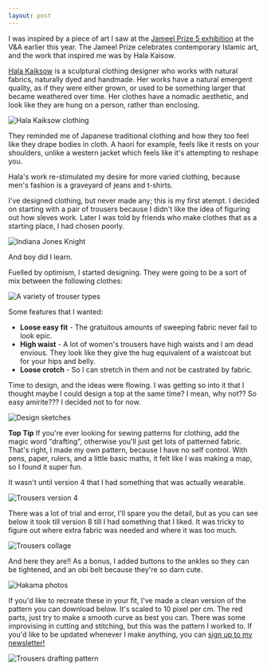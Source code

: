 ```yaml
---
layout: post
---
```

I was inspired by a piece of art I saw at the [Jameel Prize 5 exhibition](https://www.vam.ac.uk/exhibitions/jameel-prize-5) at the V&A earlier this year. The Jameel Prize celebrates contemporary Islamic art, and the work that inspired me was by Hala Kaisow.

[Hala Kaiksow](http://www.halakaiksow.com/home) is a sculptural clothing designer who works with natural fabrics, naturally dyed and handmade. Her works have a natural emergent quality, as if they were either grown, or used to be something larger that became weathered over time. Her clothes have a nomadic aesthetic, and look like they are hung on a person, rather than enclosing. 

![Hala Kaiksow clothing](/images/Hala-Kaisow-clothes.jpg)

They reminded me of Japanese traditional clothing and how they too feel like they drape bodies in cloth. A haori for example, feels like it rests on your shoulders, unlike a western jacket which feels like it's attempting to reshape you.

Hala's work re-stimulated my desire for more varied clothing, because men's fashion is a graveyard of jeans and t-shirts.

I've designed clothing, but never made any; this is my first atempt. I decided on starting with a pair of trousers because I didn't like the idea of figuring out how sleves work. Later I was told by friends who make clothes that as a starting place, I had chosen poorly. 

![Indiana Jones Knight](/images/indiana)

And boy did I learn.

Fuelled by optimism, I started designing. They were going to be a sort of mix between the following clothes:

![A variety of trouser types](/images/2018-12-12-Chevron-hakama-trousers.png)

Some features that I wanted:

* **Loose easy fit** - The gratuitous amounts of sweeping fabric never fail to look epic.
* **High waist** - A lot of women's trousers have high waists and I am dead envious. They look like they give the hug equivalent of a waistcoat but for your hips and belly.
* **Loose crotch** - So I can stretch in them and not be castrated by fabric. 

Time to design, and the ideas were flowing. I was getting so into it that I thought maybe I could design a top at the same time? I mean, why not?? So easy amirite??? I decided not to for now. 

![Design sketches](/images/hakama-designs.jpg)

**Top Tip** If you're ever looking for sewing patterns for clothing, add the magic word "drafting", otherwise you'll just get lots of patterned fabric. That's right, I made my own pattern, because I have no self control. With pens, paper, rulers, and a little basic maths, it felt like I was making a map, so I found it super fun.

It wasn't until version 4 that I had something that was actually wearable. 

![Trousers version 4](/images/hakama-4.jpg)

There was a lot of trial and error, I'll spare you the detail, but as you can see below it took till version 8 till I had something that I liked. It was tricky to figure out where extra fabric was needed and where it was too much.

![Trousers collage](/images/hakama-5-to-8.jpg)

And here they are!! As a bonus, I added buttons to the ankles so they can be tightened, and an obi belt because they're so darn cute. 

![Hakama photos](/images/hakama-photos.jpg)

If you'd like to recreate these in your fit, I've made a clean version of the pattern you can download below. It's scaled to 10 pixel per cm. The red parts, just try to make a smooth curve as best you can. There was some improvising in cutting and stitching, but this was the pattern I worked to.
If you'd like to be updated whenever I make anything, you can [sign up to my newsletter!](/subscribe.html) 

![Trousers drafting pattern](/images/trousers-pattern.jpg)